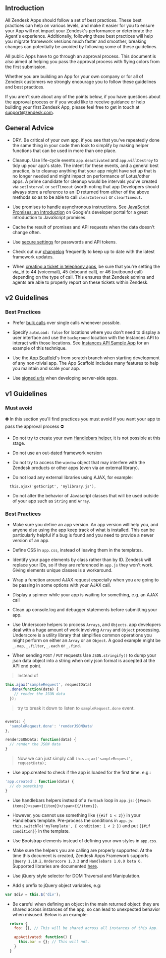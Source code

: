 ## Introduction

All Zendesk Apps should follow a set of best practices. These best practices can help on various levels, and make it easier for you to ensure your App will not impact your Zendesk's performance or deteriorate the Agent's experience. Additionally, following these best practices will help you migrate framework versions much faster and smoother, breaking changes can potentially be avoided by following some of these guidelines.

All public Apps have to go through an approval process. This document is also aimed at helping you pass the approval process with flying colors from the first submission.

Whether you are building an App for your own company or for all of Zendesk customers we strongly encourage you to follow these guidelines and best practices.

If you aren't sure about any of the points below, if you have questions about the approval process or if you would like to receive guidance or help building your first Zendesk App, please feel free to get in touch at support@zendesk.com.

## General Advice

* DRY. Be critical of your own app, if you see that you've repeatedly done the same thing in your code then look to simplify by making helper functions that can be used in more than one place.

* Cleanup. Use life-cycle events `app.deactivated` and `app.willDestroy` to tidy up your app's state.  The intent for these events, and a general best practice, is to cleanup anything that your app might have set up that is no longer needed and might impact on performance of Lotus/other apps.  A prime candidate for cleanup would be intervals you've created via `setInterval` or `setTimeout` (worth noting that app Developers should always store a reference to an ID returned from either of the above methods so as to be able to call `clearInterval` or `clearTimeout`.

* Use promises to handle asynchronous instructions. See [JavaScript Promises: an Introduction](https://developers.google.com/web/fundamentals/getting-started/primers/promises) on Google's developer portal for a great introduction to JavaScript promises.

* Cache the result of promises and API requests when the data doesn't change often.

* Use [secure settings](https://developer.zendesk.com/apps/docs/apps-v2/using_sdk#using-secure-settings) for passwords and API tokens.

* Check out our [changelog](https://developer.zendesk.com/apps/docs/apps-v2/changelog) frequently to keep up to date with the latest framework updates.

* When [creating a ticket in telephony apps](https://support.zendesk.com/entries/24539263#topic_o32_xv1_sk), be sure that you're setting the via_id to 44 (voicemail), 45 (inbound call), or 46 (outbound call) depending on the type of call. This ensures that Zendesk admins and agents are able to properly report on these tickets within Zendesk.

## v2 Guidelines

### Best Practices

* Prefer [bulk calls](https://developer.zendesk.com/apps/docs/apps-v2/using_sdk#bulk-calls) over single calls whenever possible.

* Specify `autoLoad: false` for locations where you don't need to display a user interface and use the `background` location with the Instances API to interact with those locations. See [Instances API Sample App](https://github.com/zendesk/demo_apps/tree/master/v2/support/instances_sample_app) for an example of this technique.

* Use the [App Scaffold](https://github.com/zendesk/app_scaffold/tree/from-scratch)'s from scratch branch when starting development of any non-trivial app. The App Scaffold includes many features to help you maintain and scale your app.

* Use [signed urls](https://developer.zendesk.com/apps/docs/apps-v2/using_sdk#authenticating-requests-with-signed-urls) when developing server-side apps.

## v1 Guidelines

### Must avoid

:no_entry: In this section you'll find practices you must avoid if you want your app to pass the approval process :no_entry:

* Do not try to create your own [Handlebars helper](http://handlebarsjs.com/), it is not possible at this stage.

* Do not use an out-dated framework version

* Do not try to access the `window` object that may interfere with the Zendesk products or other apps (even via an external library).

* Do not load any external libraries using AJAX, for example:

```
  this.ajax('getScript', 'mylibrary.js'),
```

* Do not alter the behavior of Javascript classes that will be used outside of your app such as `String` and `Array`.

### Best Practices

* Make sure you define an app version. An app version will help you, and anyone else using the app keep track of what is installed. This can be particularly helpful if a bug is found and you need to provide a newer version of an app.

* Define CSS in `app.css`, instead of leaving them in the templates.

* Identify your page elements by class rather than by ID. Zendesk will replace your IDs, so if they are referenced in `app.js` they won't work. Giving elements unique classes is a workaround.

* Wrap a function around AJAX request especially when you are going to be passing in some options with your AJAX call.

* Display a spinner while your app is waiting for something, e.g. an AJAX call

* Clean up console.log and debugger statements before submitting your app.

* Use Underscore helpers to process `Arrays`, and `Objects`. app developers deal with a huge amount of work involving `Array` and `Object` processing. Underscore is a utility library that simplifies common operations you might perform on either an `Array` or an `Object`. A good example might be `_.map`, `_.filter`, `_.each` or `_.find`.

* When sending `POST` / `PUT` requests Use `JSON.stringify()` to dump your json data object into a string when only json format is accepted at the API end point.

> Instead of

```js
this.ajax('sampleRequest', requestData)
  .done(function(data) {
    // render the JSON data
  });
```
> try to break it down to listen to `sampleRequest.done` event.

```js

events: {
  'sampleRequest.done': 'renderJSONData'
},

renderJSONData: function(data) {
  // render the JSON data
}
```

> Now we can just simply call `this.ajax('sampleRequest', requestData);`

* Use app.created to check if the app is loaded for the first time. e.g.:

```js
'app.created': function(data) {
  // do something
}
```

* Use handlebars helpers instead of a `forEach` loop in `app.js`: `{{#each items}}<span>{{item}}</span>{{/items}}`.

* However, you cannot use something like `{{#if 1 < 2}}` in your Handlebars template. Pre-process the conditions in `app.js`: `this.switchTo('myTemplate', { condition: 1 < 2 })` and put `{{#if condition}}` in the template.

* Use Bootstrap elements instead of defining your own styles in `app.css`.

* Make sure the helpers you are calling are properly supported. At the time this document is created, Zendesk Apps Framework supports `jQuery 1.10.2`, `Underscore 1.3.3` and `Handlebars 1.0.0 beta 6`. Supported libraries are documented [here](http://developer.zendesk.com/documentation/apps/reference/supported_libraries.html).

* Use jQuery style selector for DOM Traversal and Manipulation.

* Add `$` prefix to jQuery object variables, e.g:

```js
var $div = this.$('div');
```


* Be careful when defining an object in the main returned object: they are shared across instances of the app, so can lead to unexpected behavior when misused. Below is an example:

```js
  return {
    foo: {}, // This will be shared across all instances of this App.

    appActivated: function() {
      this.bar = {}; // This will not.
    }
  }
```
